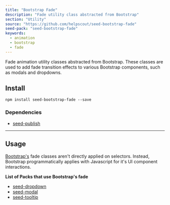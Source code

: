 ```yaml
---
title: "Bootstrap Fade"
description: "Fade utility class abstracted from Bootstrap"
section: "Utility"
source: "https://github.com/helpscout/seed-bootstrap-fade"
seed-pack: "seed-bootstrap-fade"
keywords:
  - animation
  - bootstrap
  - fade
---
```


Fade animation utility classes abstracted from Bootstrap. These classes are used to add fade transition effects to various Bootstrap components, such as modals and dropdowns.


## Install

```
npm install seed-bootstrap-fade --save
```


### Dependencies

* [seed-publish](/seed/packs/seed-publish)



---


## Usage

[Bootstrap's](http://getbootstrap.com/) fade classes aren't directly applied on selectors. Instead, Bootstrap programmatically applies with Javascript for it's UI component interactions.


**List of Packs that use Bootstrap's fade**

* [seed-dropdown](/seed/packs/seed-dropdown)
* [seed-modal](/seed/packs/seed-modal)
* [seed-tooltip](/seed/packs/seed-tooltip)
